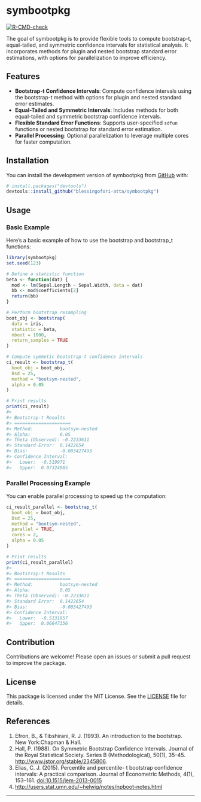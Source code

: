 
<!-- README.md is generated from README.Rmd. Please edit that file -->

# symbootpkg

<!-- badges: start -->

[![R-CMD-check](https://github.com/blessingofori-atta/PHS7045-Midterm/actions/workflows/R-CMD-check.yaml/badge.svg)](https://github.com/blessingofori-atta/PHS7045-Midterm/actions/workflows/R-CMD-check.yaml)
<!-- badges: end -->

The goal of symbootpkg is to provide flexible tools to compute
bootstrap-t, equal-tailed, and symmetric confidence intervals for
statistical analysis. It incorporates methods for plugin and nested
bootstrap standard error estimations, with options for parallelization
to improve efficiency.

## Features

- **Bootstrap-t Confidence Intervals**: Compute confidence intervals
  using the bootstrap-t method with options for plugin and nested
  standard error estimates.
- **Equal-Tailed and Symmetric Intervals**: Includes methods for both
  equal-tailed and symmetric bootstrap confidence intervals.
- **Flexible Standard Error Functions**: Supports user-specified `sdfun`
  functions or nested bootstrap for standard error estimation.
- **Parallel Processing**: Optional parallelization to leverage multiple
  cores for faster computation.

## Installation

You can install the development version of symbootpkg from
[GitHub](https://github.com/) with:

``` r
# install.packages("devtools")
devtools::install_github("blessingofori-atta/symbootpkg")
```

## Usage

### Basic Example

Here’s a basic example of how to use the bootstrap and bootstrap_t
functions:

``` r
library(symbootpkg)
set.seed(123)

# Define a statistic function
beta <- function(dat) {
  mod <- lm(Sepal.Length ~ Sepal.Width, data = dat)
  bb <- mod$coefficients[2]
  return(bb)
}

# Perform bootstrap resampling
boot_obj <- bootstrap(
  data = iris,
  statistic = beta,
  nboot = 1000,
  return_samples = TRUE
)

# Compute symmetic bootstrap-t confidence intervals
ci_result <- bootstrap_t(
  boot_obj = boot_obj,
  Bsd = 25,
  method = "bootsym-nested",
  alpha = 0.05
)

# Print results
print(ci_result)
#> 
#> Bootstrap-t Results
#> =====================
#> Method:          bootsym-nested 
#> Alpha:           0.05 
#> Theta (Observed): -0.2233611 
#> Standard Error:  0.1422654 
#> Bias:            -0.003427493 
#> Confidence Interval:
#>   Lower:  -0.519971 
#>   Upper:  0.07324885
```

### Parallel Processing Example

You can enable parallel processing to speed up the computation:

``` r
ci_result_parallel <- bootstrap_t(
  boot_obj = boot_obj,
  Bsd = 25,
  method = "bootsym-nested",
  parallel = TRUE,
  cores = 2,
  alpha = 0.05
)

# Print results
print(ci_result_parallel)
#> 
#> Bootstrap-t Results
#> =====================
#> Method:          bootsym-nested 
#> Alpha:           0.05 
#> Theta (Observed): -0.2233611 
#> Standard Error:  0.1422654 
#> Bias:            -0.003427493 
#> Confidence Interval:
#>   Lower:  -0.5131957 
#>   Upper:  0.06647356
```

## Contribution

Contributions are welcome! Please open an issues or submit a pull
request to improve the package.

## License

This package is licensed under the MIT License. See the
[LICENSE](LICENSE) file for details.

## References

1.  Efron, B., & Tibshirani, R. J. (1993). An introduction to the
    bootstrap. New York:Chapman & Hall.
2.  Hall, P. (1988). On Symmetric Bootstrap Confidence Intervals.
    Journal of the Royal Statistical Society. Series B (Methodological),
    50(1), 35–45. <http://www.jstor.org/stable/2345806>.
3.  Elias, C. J. (2015). Percentile and percentile- t bootstrap
    confidence intervals: A practical comparison. Journal of Econometric
    Methods, 4(1), 153–161. <doi:10.1515/jem-2013-0015>
4.  <http://users.stat.umn.edu/~helwig/notes/npboot-notes.html>

------------------------------------------------------------------------
